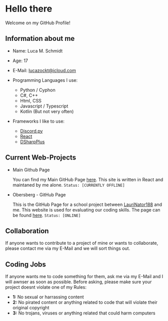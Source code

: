# Hello there

Welcome on my GitHub Profile!

## Information about me

- Name: Luca M. Schmidt
- Age: 17
- E-Mail: lucazockt@icloud.com

- Programming Languages I use:
  - Python / Cyphon
  - C#, C++
  - Html, CSS
  - Javascript / Typescript
  - Kotlin (But not very often)

- Frameworks I like to use:
  - [Discord.py](https://github.com/Rapptz/discord.py)
  - [React](https://github.com/facebook/react)
  - [DSharpPlus](https://github.com/DSharpPlus/DSharpPlus)

## Current Web-Projects

- Main Github Page

    You can find my Main GitHub Page [here](https://drageast.github.com/).
    This site is written in React and maintaned by me alone.
    `Status: [CURRENTLY OFFLINE]`

- Obersberg - GitHub Page

    This is the GitHub Page for a school project between [LauriNator188](https://github.com/LauriNator188) and me.
    This website is used for evaluating our coding skills. The page can be found [here](https://drageast.github.io/obersberg-zwei/#/).
    `Status: [ONLINE]`

## Collaboration

If anyone wants to contribute to a project of mine or wants to collaborate, please contact me via my E-Mail and we will sort things out.

## Coding Jobs

If anyone wants me to code something for them, ask me via my E-Mail and I will awnser as soon as possible. Before asking, please make sure your project doesnt violate one of my Rules:

- **1:** No sexual or harrassing content
- **2:** No pirated content or anything related to code that will violate their original copyright
- **3:** No trojans, viruses or anything related that could harm computers
